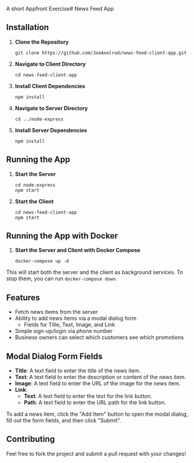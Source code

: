 A short Appfront Exercise# News Feed App

## Installation

1. **Clone the Repository**
	```
	git clone https://github.com/JoeAxelrod/news-feed-client-app.git
	```

2. **Navigate to Client Directory**
	```
	cd news-feed-client-app
	```

3. **Install Client Dependencies**
	```
	npm install
	```

4. **Navigate to Server Directory**
	```
	cd ../node-express
	```

5. **Install Server Dependencies**
	```
	npm install
	```

## Running the App

1. **Start the Server**
	```
	cd node-express
	npm start
	```

2. **Start the Client**
	```
	cd news-feed-client-app
	npm start
	```

## Running the App with Docker

1. **Start the Server and Client with Docker Compose**
    ```
    docker-compose up -d
    ```

This will start both the server and the client as background services. To stop them, you can run `docker-compose down`.



## Features

- Fetch news items from the server
- Ability to add news items via a modal dialog form
    - Fields for Title, Text, Image, and Link
- Simple sign-up/login via phone number
- Business owners can select which customers see which promotions

## Modal Dialog Form Fields

- **Title**: A text field to enter the title of the news item.
- **Text**: A text field to enter the description or content of the news item.
- **Image**: A text field to enter the URL of the image for the news item.
- **Link**: 
  - **Text**: A text field to enter the text for the link button.
  - **Path**: A text field to enter the URL path for the link button.

To add a news item, click the "Add Item" button to open the modal dialog, fill out the form fields, and then click "Submit".






## Contributing

Feel free to fork the project and submit a pull request with your changes!

